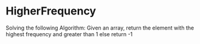 # HigherFrequency
Solving the following Algorithm: Given an array, return the element with the highest frequency and greater than 1 else return -1 

